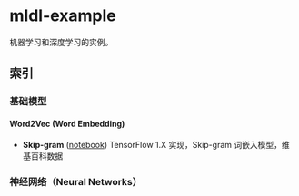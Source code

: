 # mldl-example

机器学习和深度学习的实例。

## 索引

### 基础模型

#### Word2Vec (Word Embedding)

- **Skip-gram** ([notebook](https://github.com/goozp/mldl-example/blob/master/basic/word2vec/skip-gram-tf1.ipynb)) TensorFlow 1.X 实现，Skip-gram 词嵌入模型，维基百科数据

### 神经网络（Neural Networks）
